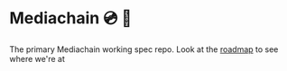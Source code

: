# Mediachain 💿 🔗
The primary Mediachain working spec repo. Look at the [roadmap](https://github.com/mediachain/mediachain/issues/1) to see where we're at
